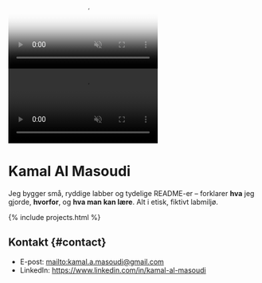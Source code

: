 ﻿---
layout: single
title: ""
classes: wide
last_modified_at: 2025-08-30T20:36:53
---

<div class="hero-media"><video autoplay muted loop playsinline poster="/assets/header.jpg"><source src="/assets/hero.mp4" type="video/mp4"></video></div>
<div class="hero-video">
  <video autoplay loop muted playsinline>
    <source src="/assets/hero.mp4" type="video/mp4">
  </video>
</div>

# Kamal Al Masoudi
Jeg bygger små, ryddige labber og tydelige README-er – forklarer **hva** jeg gjorde,
**hvorfor**, og **hva man kan lære**. Alt i etisk, fiktivt labmiljø.

{% include projects.html %}

## Kontakt {#contact}
- E-post: <mailto:kamal.a.masoudi@gmail.com>
- LinkedIn: <https://www.linkedin.com/in/kamal-al-masoudi>



